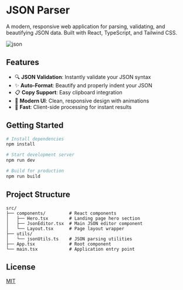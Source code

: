 # JSON Parser

A modern, responsive web application for parsing, validating, and beautifying JSON data. Built with React, TypeScript, and Tailwind CSS.

![json](https://github.com/user-attachments/assets/fbfc58ca-0692-4931-b72d-357ac4245cdd)

## Features

- 🔍 **JSON Validation**: Instantly validate your JSON syntax
- ✨ **Auto-Format**: Beautify and properly indent your JSON
- 📋 **Copy Support**: Easy clipboard integration
- 🎨 **Modern UI**: Clean, responsive design with animations
- 🚀 **Fast**: Client-side processing for instant results

## Getting Started

```bash
# Install dependencies
npm install
```

```bash
# Start development server
npm run dev
```

```bash
# Build for production
npm run build
```

## Project Structure

```
src/
├── components/         # React components
│   ├── Hero.tsx        # Landing page hero section
│   ├── JsonEditor.tsx  # Main JSON editor component
│   └── Layout.tsx      # Page layout wrapper
├── utils/
│   └── jsonUtils.ts    # JSON parsing utilities
├── App.tsx             # Root component
└── main.tsx            # Application entry point
```

## License

[MIT](https://github.com/petemihaylov/json-parser/blob/master/LICENSE)
